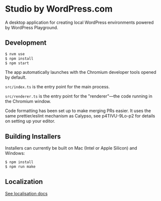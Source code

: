 # Studio by WordPress.com

A desktop application for creating local WordPress environments powered by WordPress Playground.

## Development

```bash
$ nvm use
$ npm install
$ npm start
```

The app automatically launches with the Chromium developer tools opened by default.

`src/index.ts` is the entry point for the main process.

`src/renderer.ts` is the entry point for the "renderer"—the code running in the Chromium window.

Code formatting has been set up to make merging PRs easier. It uses the same prettier/eslint mechanism as Calypso, see p4TIVU-9Lo-p2 for details on setting up your editor.

## Building Installers

Installers can currently be built on Mac (Intel or Apple Silicon) and Windows:

```bash
$ npm install
$ npm run make
```

## Localization

[See localisation docs](./docs/localization.md)
